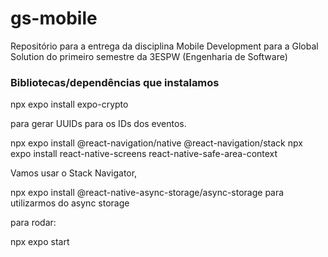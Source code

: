 # gs-mobile
Repositório para a entrega da disciplina Mobile Development para a Global Solution do primeiro semestre da 3ESPW (Engenharia de Software)

### Bibliotecas/dependências que instalamos

npx expo install expo-crypto

para gerar UUIDs para os IDs dos eventos.

npx expo install @react-navigation/native @react-navigation/stack
npx expo install react-native-screens react-native-safe-area-context

Vamos usar o Stack Navigator,

npx expo install @react-native-async-storage/async-storage
para utilizarmos do async storage


para rodar:

npx expo start